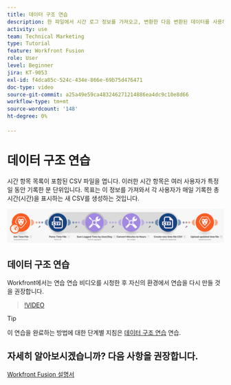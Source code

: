 ```yaml
---
title: 데이터 구조 연습
description: 한 파일에서 시간 로그 정보를 가져오고, 변환한 다음 변환된 데이터를 사용하여 새 파일을 만드는 방법에 대해 알아봅니다. [!DNL Adobe Workfront Fusion].
activity: use
team: Technical Marketing
type: Tutorial
feature: Workfront Fusion
role: User
level: Beginner
jira: KT-9053
exl-id: f4dca85c-524c-434e-866e-69b75d476471
doc-type: video
source-git-commit: a25a49e59ca483246271214886ea4dc9c10e8d66
workflow-type: tm+mt
source-wordcount: '148'
ht-degree: 0%

---
```


# 데이터 구조 연습

시간 항목 목록이 포함된 CSV 파일을 엽니다. 이러한 시간 항목은 여러 사용자가 특정 일 동안 기록한 분 단위입니다. 목표는 이 정보를 가져와서 각 사용자가 매일 기록한 총 시간(시간)을 표시하는 새 CSV를 생성하는 것입니다.

![Fusion 시나리오의 이미지](assets/data-structures-and-data-stores-1.png)

## 데이터 구조 연습

Workfront에서는 연습 연습 비디오를 시청한 후 자신의 환경에서 연습을 다시 만들 것을 권장합니다.

>[!VIDEO](https://video.tv.adobe.com/v/335294/?quality=12&learn=on)

>[!TIP]
>
>이 연습을 완료하는 방법에 대한 단계별 지침은 [데이터 구조 연습](https://experienceleague.adobe.com/docs/workfront-learn/tutorials-workfront/fusion/exercises/data-structures.html?lang=en) 연습.


## 자세히 알아보시겠습니까? 다음 사항을 권장합니다.

[Workfront Fusion 설명서](https://experienceleague.adobe.com/docs/workfront/using/adobe-workfront-fusion/workfront-fusion-2.html?lang=en)
